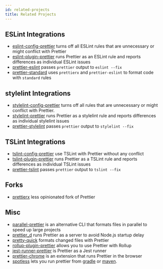 ```yaml
---
id: related-projects
title: Related Projects
---
```


## ESLint Integrations

- [eslint-config-prettier](https://github.com/prettier/eslint-config-prettier) turns off all ESLint rules that are unnecessary or might conflict with Prettier
- [eslint-plugin-prettier](https://github.com/prettier/eslint-plugin-prettier) runs Prettier as an ESLint rule and reports differences as individual ESLint issues
- [prettier-eslint](https://github.com/prettier/prettier-eslint) passes `prettier` output to `eslint --fix`
- [prettier-standard](https://github.com/sheerun/prettier-standard) uses `prettierx` and `prettier-eslint` to format code with `standard` rules

## stylelint Integrations

- [stylelint-config-prettier](https://github.com/prettier/stylelint-config-prettier) turns off all rules that are unnecessary or might conflict with Prettier.
- [stylelint-prettier](https://github.com/prettier/stylelint-prettier) runs Prettier as a stylelint rule and reports differences as individual stylelint issues
- [prettier-stylelint](https://github.com/hugomrdias/prettier-stylelint) passes `prettier` output to `stylelint --fix`

## TSLint Integrations

- [tslint-config-prettier](https://github.com/alexjoverm/tslint-config-prettier) use TSLint with Prettier without any conflict
- [tslint-plugin-prettier](https://github.com/ikatyang/tslint-plugin-prettier) runs Prettier as a TSLint rule and reports differences as individual TSLint issues
- [prettier-tslint](https://github.com/azz/prettier-tslint) passes `prettier` output to `tslint --fix`

## Forks

- [prettierx](https://github.com/brodybits/prettierx) less opinionated fork of Prettier

## Misc

- [parallel-prettier](https://github.com/microsoft/parallel-prettier) is an alternative CLI that formats files in parallel to speed up large projects
- [prettier_d](https://github.com/josephfrazier/prettier_d.js) runs Prettier as a server to avoid Node.js startup delay
- [pretty-quick](https://github.com/azz/pretty-quick) formats changed files with Prettier
- [rollup-plugin-prettier](https://github.com/mjeanroy/rollup-plugin-prettier) allows you to use Prettier with Rollup
- [jest-runner-prettier](https://github.com/keplersj/jest-runner-prettier) is Prettier as a Jest runner
- [prettier-chrome](https://github.com/u3u/prettier-chrome) is an extension that runs Prettier in the browser
- [spotless](https://github.com/diffplug/spotless) lets you run prettier from [gradle](https://github.com/diffplug/spotless/tree/main/plugin-gradle#prettier) or [maven](https://github.com/diffplug/spotless/tree/main/plugin-maven#prettier).
